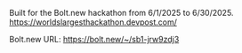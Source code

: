 Built for the Bolt.new hackathon from 6/1/2025 to 6/30/2025. https://worldslargesthackathon.devpost.com/

Bolt.new URL: https://bolt.new/~/sb1-jrw9zdj3
